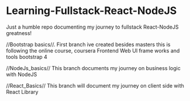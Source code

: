 # Learning-Fullstack-React-NodeJS
Just a humble repo documenting my journey to fullstack React-NodeJS greatness!

//Bootstrap basics//. First branch ive created besides masters
this is following the online course, coursera Frontend Web UI frame works and tools bootstrap 4

//NodeJs_basics// This branch documents my journey on business logic with NodeJS

//React_Basics// This branch will document my journey on client side with React Library
